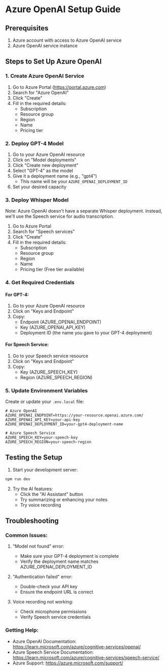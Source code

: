 # Azure OpenAI Setup Guide

## Prerequisites
1. Azure account with access to Azure OpenAI service
2. Azure OpenAI service instance

## Steps to Set Up Azure OpenAI

### 1. Create Azure OpenAI Service
1. Go to Azure Portal (https://portal.azure.com)
2. Search for "Azure OpenAI"
3. Click "Create"
4. Fill in the required details:
   - Subscription
   - Resource group
   - Region
   - Name
   - Pricing tier

### 2. Deploy GPT-4 Model
1. Go to your Azure OpenAI resource
2. Click on "Model deployments"
3. Click "Create new deployment"
4. Select "GPT-4" as the model
5. Give it a deployment name (e.g., "gpt4")
   - This name will be your `AZURE_OPENAI_DEPLOYMENT_ID`
6. Set your desired capacity

### 3. Deploy Whisper Model
Note: Azure OpenAI doesn't have a separate Whisper deployment. Instead, we'll use the Speech service for audio transcription.

1. Go to Azure Portal
2. Search for "Speech services"
3. Click "Create"
4. Fill in the required details:
   - Subscription
   - Resource group
   - Region
   - Name
   - Pricing tier (Free tier available)

### 4. Get Required Credentials

#### For GPT-4:
1. Go to your Azure OpenAI resource
2. Click on "Keys and Endpoint"
3. Copy:
   - Endpoint (AZURE_OPENAI_ENDPOINT)
   - Key (AZURE_OPENAI_API_KEY)
   - Deployment ID (the name you gave to your GPT-4 deployment)

#### For Speech Service:
1. Go to your Speech service resource
2. Click on "Keys and Endpoint"
3. Copy:
   - Key (AZURE_SPEECH_KEY)
   - Region (AZURE_SPEECH_REGION)

### 5. Update Environment Variables
Create or update your `.env.local` file:

```env
# Azure OpenAI
AZURE_OPENAI_ENDPOINT=https://your-resource.openai.azure.com/
AZURE_OPENAI_API_KEY=your-api-key
AZURE_OPENAI_DEPLOYMENT_ID=your-gpt4-deployment-name

# Azure Speech Service
AZURE_SPEECH_KEY=your-speech-key
AZURE_SPEECH_REGION=your-speech-region
```

## Testing the Setup

1. Start your development server:
```bash
npm run dev
```

2. Try the AI features:
   - Click the "AI Assistant" button
   - Try summarizing or enhancing your notes
   - Try voice recording

## Troubleshooting

### Common Issues:

1. "Model not found" error:
   - Make sure your GPT-4 deployment is complete
   - Verify the deployment name matches AZURE_OPENAI_DEPLOYMENT_ID

2. "Authentication failed" error:
   - Double-check your API key
   - Ensure the endpoint URL is correct

3. Voice recording not working:
   - Check microphone permissions
   - Verify Speech service credentials

### Getting Help:
- Azure OpenAI Documentation: https://learn.microsoft.com/azure/cognitive-services/openai/
- Azure Speech Service Documentation: https://learn.microsoft.com/azure/cognitive-services/speech-service/
- Azure Support: https://azure.microsoft.com/support/